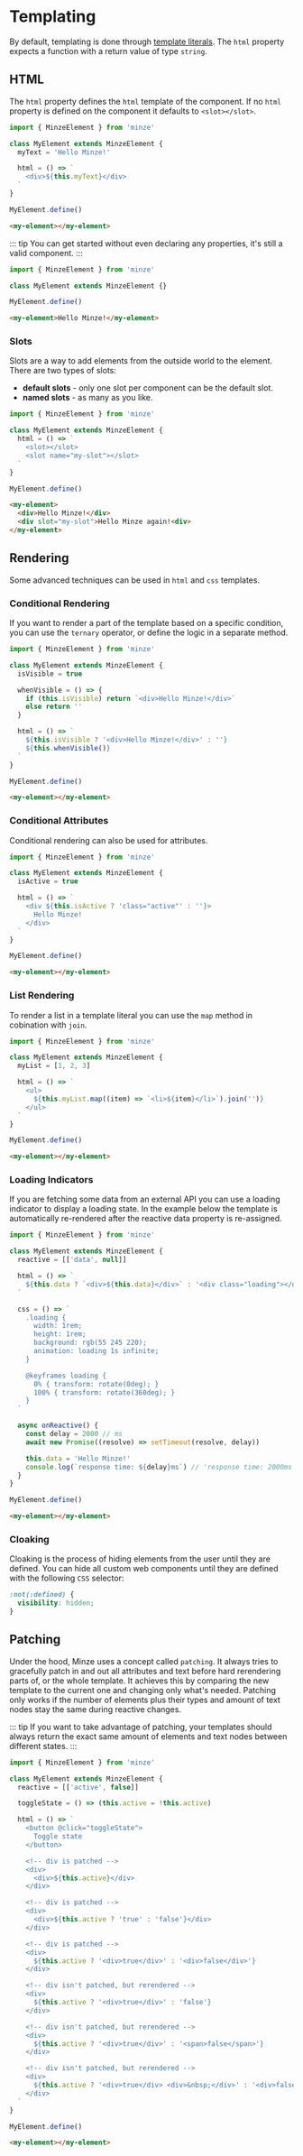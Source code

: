 # Templating

By default, templating is done through [template literals](https://developer.mozilla.org/en-US/docs/Web/JavaScript/Reference/Template_literals). The `html` property expects a function with a return value of type `string`.

## HTML

The `html` property defines the `html` template of the component. If no `html` property is defined on the component it defaults to `<slot></slot>`.

```js
import { MinzeElement } from 'minze'

class MyElement extends MinzeElement {
  myText = 'Hello Minze!'

  html = () => `
    <div>${this.myText}</div>
  `
}

MyElement.define()
```

```html
<my-element></my-element>
```

::: tip
You can get started without even declaring any properties, it's still a valid component.
:::

```js
import { MinzeElement } from 'minze'

class MyElement extends MinzeElement {}

MyElement.define()
```

```html
<my-element>Hello Minze!</my-element>
```

### Slots

Slots are a way to add elements from the outside world to the element. There are two types of slots:

- **default slots** - only one slot per component can be the default slot.
- **named slots** - as many as you like.

```js
import { MinzeElement } from 'minze'

class MyElement extends MinzeElement {
  html = () => `
    <slot></slot>
    <slot name="my-slot"></slot>
  `
}

MyElement.define()
```

```html
<my-element>
  <div>Hello Minze!</div>
  <div slot="my-slot">Hello Minze again!<div>
</my-element>
```

## Rendering

Some advanced techniques can be used in `html` and `css` templates.

### Conditional Rendering

If you want to render a part of the template based on a specific condition, you can use the `ternary` operator, or define the logic in a separate method.

```js
import { MinzeElement } from 'minze'

class MyElement extends MinzeElement {
  isVisible = true

  whenVisible = () => {
    if (this.isVisible) return `<div>Hello Minze!</div>`
    else return ''
  }

  html = () => `
    ${this.isVisible ? '<div>Hello Minze!</div>' : ''}
    ${this.whenVisible()}
  `
}

MyElement.define()
```

```html
<my-element></my-element>
```

### Conditional Attributes

Conditional rendering can also be used for attributes.

```js
import { MinzeElement } from 'minze'

class MyElement extends MinzeElement {
  isActive = true

  html = () => `
    <div ${this.isActive ? 'class="active"' : ''}>
      Hello Minze!
    </div>
  `
}

MyElement.define()
```

```html
<my-element></my-element>
```

### List Rendering

To render a list in a template literal you can use the `map` method in cobination with `join`.

```js
import { MinzeElement } from 'minze'

class MyElement extends MinzeElement {
  myList = [1, 2, 3]

  html = () => `
    <ul>
      ${this.myList.map((item) => `<li>${item}</li>`).join('')}
    </ul>
  `
}

MyElement.define()
```

```html
<my-element></my-element>
```

### Loading Indicators

If you are fetching some data from an external API you can use a loading indicator to display a loading state. In the example below the template is automatically re-rendered after the reactive data property is re-assigned.

```js
import { MinzeElement } from 'minze'

class MyElement extends MinzeElement {
  reactive = [['data', null]]

  html = () => `
    ${this.data ? `<div>${this.data}</div>` : '<div class="loading"></div>'}
  `

  css = () => `
    .loading {
      width: 1rem;
      height: 1rem;
      background: rgb(55 245 220);
      animation: loading 1s infinite;
    }

    @keyframes loading {
      0% { transform: rotate(0deg); }
      100% { transform: rotate(360deg); }
    }
  `

  async onReactive() {
    const delay = 2000 // ms
    await new Promise((resolve) => setTimeout(resolve, delay))

    this.data = 'Hello Minze!'
    console.log(`response time: ${delay}ms`) // 'response time: 2000ms'
  }
}

MyElement.define()
```

```html
<my-element></my-element>
```

### Cloaking

Cloaking is the process of hiding elements from the user until they are defined.
You can hide all custom web components until they are defined with the following `CSS` selector:

```css
:not(:defined) {
  visibility: hidden;
}
```

## Patching

Under the hood, Minze uses a concept called `patching`. It always tries to gracefully patch in and out all attributes and text before hard rerendering parts of, or the whole template. It achieves this by comparing the new template to the current one and changing only what's needed. Patching only works if the number of elements plus their types and amount of text nodes stay the same during reactive changes.

::: tip
If you want to take advantage of patching, your templates should always return the exact same amount of elements and text nodes between different states.
:::

```js
import { MinzeElement } from 'minze'

class MyElement extends MinzeElement {
  reactive = [['active', false]]

  toggleState = () => (this.active = !this.active)

  html = () => `
    <button @click="toggleState">
      Toggle state
    </button>

    <!-- div is patched -->
    <div>
      <div>${this.active}</div>
    </div>

    <!-- div is patched -->
    <div>
      <div>${this.active ? 'true' : 'false'}</div>
    </div>

    <!-- div is patched -->
    <div>
      ${this.active ? '<div>true</div>' : '<div>false</div>'}
    </div>

    <!-- div isn't patched, but rerendered -->
    <div>
      ${this.active ? '<div>true</div>' : 'false'}
    </div>

    <!-- div isn't patched, but rerendered -->
    <div>
      ${this.active ? '<div>true</div>' : '<span>false</span>'}
    </div>

    <!-- div isn't patched, but rerendered -->
    <div>
      ${this.active ? '<div>true</div> <div>&nbsp;</div>' : '<div>false</div>'}
    </div>
  `
}

MyElement.define()
```

```html
<my-element></my-element>
```
